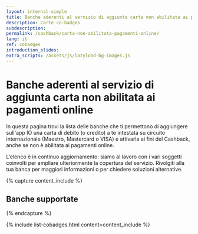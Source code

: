 ```yaml
---
layout: internal-simple
title: Banche aderenti al servizio di aggiunta carta non abilitata ai pagamenti online
description: Carte co-badges
subdescription:
permalink: /cashback/carta-non-abilitata-pagamenti-online/
lang: it
ref: cobadges
introduction_slides:
extra_scripts: /assets/js/lazyload-bg-images.js
---
```


<div class="container container--mid text-primary my-4 my-md-0">
<h1 class="mb-2 mb-md-3">Banche aderenti al servizio di aggiunta carta non abilitata ai pagamenti online</h1>
<p class="mb-2 mr-0 mr-md-5">
In questa pagina trovi la lista delle banche che ti permettono di aggiungere sull'app IO una carta di debito 
(o credito) a te intestata su circuito internazionale (Maestro, Mastercard o VISA) e attivarla ai fini del Cashback, anche se non è abilitata ai pagamenti online.
</p>
<p class="font-size-reset text-muted">L’elenco è in continuo aggiornamento: siamo al lavoro con i vari soggetti coinvolti per ampliare ulteriormente la copertura del servizio. Rivolgiti alla tua banca per maggiori informazioni o per chiedere soluzioni alternative.</p>
</div>

{% capture content_include %}

<h2 class="text-primary">Banche supportate</h2>

{% endcapture %}

{% include list-cobadges.html content=content_include %}
